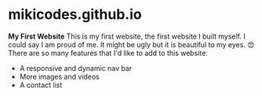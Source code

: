 # mikicodes.github.io
**My First Website**
This is my first website, the first website I built myself.
I could say I am proud of me. 
It might be ugly but it is beautiful to my eyes. :heart_eyes:
There are so many features that I'd like to add to this website:
* A responsive and dynamic nav bar
* More images and videos
* A contact list

